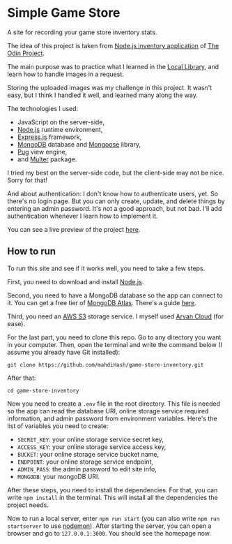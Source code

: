 # Simple Game Store

A site for recording your game store inventory stats.

The idea of this project is taken from [Node.js inventory application](https://www.theodinproject.com/lessons/nodejs-inventory-application) of [The Odin Project](https://www.theodinproject.com). 

The main purpose was to practice what I learned in the [Local Library](https://github.com/mahdiHash/local-library), and learn how to handle images in a request.

Storing the uploaded images was my challenge in this project. It wasn't easy, but I think I handled it well, and learned many along the way.

The technologies I used:
- JavaScript on the server-side,
- [Node.js](https://nodejs.org/en) runtime environment,
- [Express.js](https://expressjs.com) framework,
- [MongoDB](https://mongodb.com) database and [Mongoose](https://mongoosejs.com/) library,
- [Pug](https://pugjs.org/api/getting-started.html) view engine,
- and [Multer](https://github.com/expressjs/multer) package.

I tried my best on the server-side code, but the client-side may not be nice. Sorry for that!

And about authentication: I don't know how to authenticate users, yet. So there's no login page. But you can only create, update, and delete things by entering an admin password. It's not a good approach, but not bad. I'll add authentication whenever I learn how to implement it.

You can see a live preview of the project [here](https://pure-peak-99214.herokuapp.com/).

## How to run

To run this site and see if it works well, you need to take a few steps.

First, you need to download and install [Node.js](https://nodejs.org/en/download/).

Second, you need to have a MongoDB database so the app can connect to it. You can get a free tier of [MongoDB Atlas](https://www.mongodb.com/atlas/database). There's a guide [here](https://developer.mozilla.org/en-US/docs/Learn/Server-side/Express_Nodejs/mongoose#setting_up_the_mongodb_database). 

Third, you need an [AWS S3](https://aws.amazon.com/s3/) storage service. I myself used [Arvan Cloud](https://www.arvancloud.com/en) (for ease). 

For the last part, you need to clone this repo. Go to any directory you want in your computer. Then, open the terminal and write the command below (I assume you already have Git installed):

```
git clone https://github.com/mahdiHash/game-store-inventory.git
```  

After that:  

```
cd game-store-inventory
```

Now you need to create a `.env` file in the root directory. This file is needed so the app can read the database URI, online storage service required information, and admin password from environment variables. Here's the list of variables you need to create:
- `SECRET_KEY`: your online storage service secret key,
- `ACCESS_KEY`: your online storage service access key,
- `BUCKET`: your online storage service bucket name,
- `ENDPOINT`: your online storage service endpoint,
- `ADMIN_PASS`: the admin password to edit site info,
- `MONGODB`: your mongoDB URI.

After these steps, you need to install the dependencies. For that, you can write `npm install` in the terminal. This will install all the dependencies the project needs.

Now to run a local server, enter `npm run start` (you can also write `npm run startserver` to use [nodemon](https://github.com/remy/nodemon)). After starting the server, you can open a browser and go to `127.0.0.1:3000`. You should see the homepage now.

